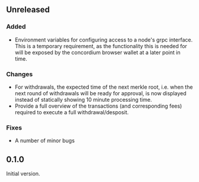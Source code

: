 ## Unreleased

### Added
- Environment variables for configuring access to a node's grpc interface. This is a temporary requirement, as the functionality this is needed for will be exposed by the concordium browser wallet at a later point in time.

### Changes
- For withdrawals, the expected time of the next merkle root, i.e. when the next round of withdrawals will be ready for approval, is now displayed instead of statically showing 10 minute processing time.
- Provide a full overview of the transactions (and corresponding fees) required to execute a full withdrawal/desposit.

### Fixes
- A number of minor bugs

## 0.1.0

Initial version.
